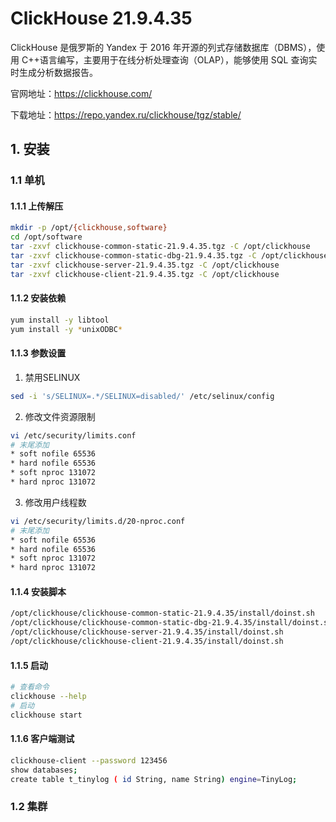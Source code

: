 # ClickHouse 21.9.4.35

ClickHouse 是俄罗斯的 Yandex 于 2016 年开源的列式存储数据库（DBMS），使用 C++语言编写，主要用于在线分析处理查询（OLAP），能够使用 SQL 查询实时生成分析数据报告。

官网地址：https://clickhouse.com/

下载地址：https://repo.yandex.ru/clickhouse/tgz/stable/

## 1. 安装

### 1.1 单机

#### 1.1.1 上传解压

```bash
mkdir -p /opt/{clickhouse,software}
cd /opt/software
tar -zxvf clickhouse-common-static-21.9.4.35.tgz -C /opt/clickhouse
tar -zxvf clickhouse-common-static-dbg-21.9.4.35.tgz -C /opt/clickhouse
tar -zxvf clickhouse-server-21.9.4.35.tgz -C /opt/clickhouse
tar -zxvf clickhouse-client-21.9.4.35.tgz -C /opt/clickhouse
```

#### 1.1.2 安装依赖

```bash
yum install -y libtool
yum install -y *unixODBC*
```

#### 1.1.3 参数设置

1. 禁用SELINUX

```bash
sed -i 's/SELINUX=.*/SELINUX=disabled/' /etc/selinux/config
```

2. 修改文件资源限制

```bash
vi /etc/security/limits.conf
# 末尾添加
* soft nofile 65536
* hard nofile 65536
* soft nproc 131072
* hard nproc 131072
```

3. 修改用户线程数

```bash
vi /etc/security/limits.d/20-nproc.conf
# 末尾添加
* soft nofile 65536
* hard nofile 65536
* soft nproc 131072
* hard nproc 131072
```

#### 1.1.4 安装脚本

```bash
/opt/clickhouse/clickhouse-common-static-21.9.4.35/install/doinst.sh
/opt/clickhouse/clickhouse-common-static-dbg-21.9.4.35/install/doinst.sh
/opt/clickhouse/clickhouse-server-21.9.4.35/install/doinst.sh
/opt/clickhouse/clickhouse-client-21.9.4.35/install/doinst.sh
```

#### 1.1.5 启动

```bash
# 查看命令
clickhouse --help 
# 启动
clickhouse start 
```

#### 1.1.6 客户端测试

```bash
clickhouse-client --password 123456
show databases;
create table t_tinylog ( id String, name String) engine=TinyLog;
```

### 1.2 集群
